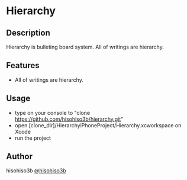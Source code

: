 # Hierarchy

## Description

Hierarchy is bulleting board system.
All of writings are hierarchy.

## Features

- All of writings are hierarchy.

## Usage
- type on your console to "clone https://github.com/hisohiso3b/hierarchy.git"
- open [clone_dir]/HierarchyiPhoneProject/Hierarchy.xcworkspace on Xcode
- run the project

## Author
hisohiso3b
[@hisohiso3b](https://twitter.com/hisohiso3b)
